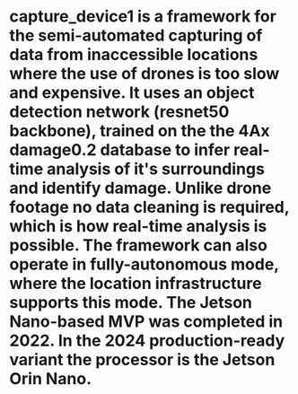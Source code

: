# capture_device1 is a framework for the semi-automated capturing of data from inaccessible locations where the use of drones is too slow and expensive. It uses an object detection network (resnet50 backbone), trained on the the 4Ax damage0.2 database to infer real-time analysis of it's surroundings and identify damage. Unlike drone footage no data cleaning is required, which is how real-time analysis is possible. The framework can also operate in fully-autonomous mode, where the location infrastructure supports this mode. The Jetson Nano-based MVP was completed in 2022. In the 2024 production-ready variant the processor is the Jetson Orin Nano.
